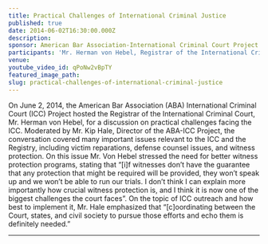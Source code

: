 ```yaml
---
title: Practical Challenges of International Criminal Justice
published: true
date: 2014-06-02T16:30:00.000Z
description:
sponsor: American Bar Association-International Criminal Court Project
participants: 'Mr. Herman von Hebel, Registrar of the International Criminal Court; Mr. Kip Hale, Senior Counsel, ABA Center for Human Rights & Director of the ABA-ICC Project'
venue:
youtube_video_id: qPoNw2vBpTY
featured_image_path:
slug: practical-challenges-of-international-criminal-justice
---
```



On June 2, 2014, the American Bar Association (ABA) International Criminal Court (ICC) Project hosted the Registrar of the International Criminal Court, Mr. Herman von Hebel, for a discussion on practical challenges facing the ICC. Moderated by Mr. Kip Hale, Director of the ABA-ICC Project, the conversation covered many important issues relevant to the ICC and the Registry, including victim reparations, defense counsel issues, and witness protection. On this issue Mr. Von Hebel stressed the need for better witness protection programs, stating that “[i]f witnesses don’t have the guarantee that any protection that might be required will be provided, they won’t speak up and we won’t be able to run our trials. I don’t think I can explain more importantly how crucial witness protection is, and I think it is now one of the biggest challenges the court faces”. On the topic of ICC outreach and how best to implement it, Mr. Hale emphasized that “[c]oordinating between the Court, states, and civil society to pursue those efforts and echo them is definitely needed.”

---